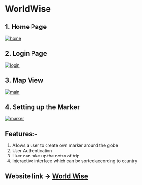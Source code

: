 # WorldWise

## 1. Home Page
<a href="https://ibb.co/cJksKTy"><img src="https://i.ibb.co/hsLTx8g/home.png" alt="home" border="0" /></a>
## 2. Login Page
<a href="https://ibb.co/Z2L1D2G"><img src="https://i.ibb.co/z6nHv6Q/login.png" alt="login" border="0" /></a>
## 3. Map View
<a href="https://ibb.co/tZwRX26"><img src="https://i.ibb.co/4swkdSL/main.png" alt="main" border="0" /></a>
## 4. Setting up the Marker
<a href="https://ibb.co/23xQvQg"><img src="https://i.ibb.co/7tP5n52/marker.png" alt="marker" border="0" /></a>

## Features:-
1. Allows a user to create own marker around the globe
2. User Authentication
3. User can take up the notes of trip
4. Interactive interface which can be sorted according to country

## Website link -> [World Wise](https://world-wise-mauve.vercel.app/)
